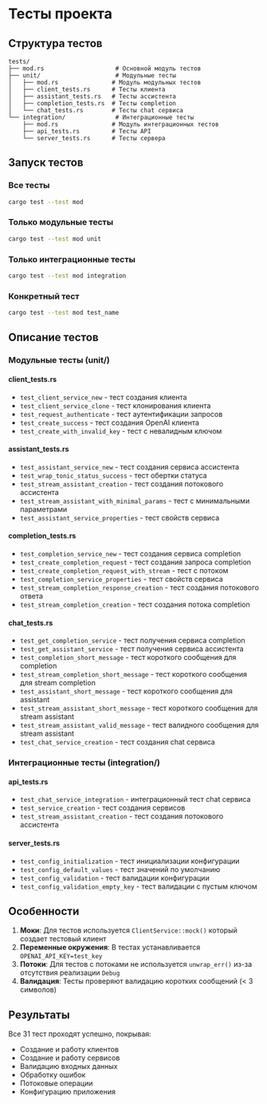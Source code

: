# Тесты проекта

## Структура тестов

```
tests/
├── mod.rs                    # Основной модуль тестов
├── unit/                     # Модульные тесты
│   ├── mod.rs               # Модуль модульных тестов
│   ├── client_tests.rs      # Тесты клиента
│   ├── assistant_tests.rs   # Тесты ассистента
│   ├── completion_tests.rs  # Тесты completion
│   └── chat_tests.rs        # Тесты chat сервиса
└── integration/              # Интеграционные тесты
    ├── mod.rs               # Модуль интеграционных тестов
    ├── api_tests.rs         # Тесты API
    └── server_tests.rs      # Тесты сервера
```

## Запуск тестов

### Все тесты
```bash
cargo test --test mod
```

### Только модульные тесты
```bash
cargo test --test mod unit
```

### Только интеграционные тесты
```bash
cargo test --test mod integration
```

### Конкретный тест
```bash
cargo test --test mod test_name
```

## Описание тестов

### Модульные тесты (unit/)

#### client_tests.rs
- `test_client_service_new` - тест создания клиента
- `test_client_service_clone` - тест клонирования клиента
- `test_request_authenticate` - тест аутентификации запросов
- `test_create_success` - тест создания OpenAI клиента
- `test_create_with_invalid_key` - тест с невалидным ключом

#### assistant_tests.rs
- `test_assistant_service_new` - тест создания сервиса ассистента
- `test_wrap_tonic_status_success` - тест обертки статуса
- `test_stream_assistant_creation` - тест создания потокового ассистента
- `test_stream_assistant_with_minimal_params` - тест с минимальными параметрами
- `test_assistant_service_properties` - тест свойств сервиса

#### completion_tests.rs
- `test_completion_service_new` - тест создания сервиса completion
- `test_create_completion_request` - тест создания запроса completion
- `test_create_completion_request_with_stream` - тест с потоком
- `test_completion_service_properties` - тест свойств сервиса
- `test_stream_completion_response_creation` - тест создания потокового ответа
- `test_stream_completion_creation` - тест создания потока completion

#### chat_tests.rs
- `test_get_completion_service` - тест получения сервиса completion
- `test_get_assistant_service` - тест получения сервиса ассистента
- `test_completion_short_message` - тест короткого сообщения для completion
- `test_stream_completion_short_message` - тест короткого сообщения для stream completion
- `test_assistant_short_message` - тест короткого сообщения для assistant
- `test_stream_assistant_short_message` - тест короткого сообщения для stream assistant
- `test_stream_assistant_valid_message` - тест валидного сообщения для stream assistant
- `test_chat_service_creation` - тест создания chat сервиса

### Интеграционные тесты (integration/)

#### api_tests.rs
- `test_chat_service_integration` - интеграционный тест chat сервиса
- `test_service_creation` - тест создания сервисов
- `test_stream_assistant_creation` - тест создания потокового ассистента

#### server_tests.rs
- `test_config_initialization` - тест инициализации конфигурации
- `test_config_default_values` - тест значений по умолчанию
- `test_config_validation` - тест валидации конфигурации
- `test_config_validation_empty_key` - тест валидации с пустым ключом

## Особенности

1. **Моки**: Для тестов используется `ClientService::mock()` который создает тестовый клиент
2. **Переменные окружения**: В тестах устанавливается `OPENAI_API_KEY=test_key`
3. **Потоки**: Для тестов с потоками не используется `unwrap_err()` из-за отсутствия реализации `Debug`
4. **Валидация**: Тесты проверяют валидацию коротких сообщений (< 3 символов)

## Результаты

Все 31 тест проходят успешно, покрывая:
- Создание и работу клиентов
- Создание и работу сервисов
- Валидацию входных данных
- Обработку ошибок
- Потоковые операции
- Конфигурацию приложения 